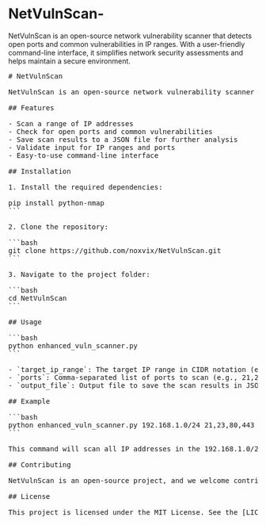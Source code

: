 # NetVulnScan-
NetVulnScan is an open-source network vulnerability scanner that detects open ports and common vulnerabilities in IP ranges. With a user-friendly command-line interface, it simplifies network security assessments and helps maintain a secure environment.
<pre>
# NetVulnScan

NetVulnScan is an open-source network vulnerability scanner designed to help you identify open ports and common vulnerabilities in your network. With an easy-to-use command-line interface, NetVulnScan simplifies the process of scanning a range of IP addresses and checking for potential security risks.

## Features

- Scan a range of IP addresses
- Check for open ports and common vulnerabilities
- Save scan results to a JSON file for further analysis
- Validate input for IP ranges and ports
- Easy-to-use command-line interface

## Installation

1. Install the required dependencies:

pip install python-nmap
```

2. Clone the repository:

```bash
git clone https://github.com/noxvix/NetVulnScan.git
```

3. Navigate to the project folder:

```bash
cd NetVulnScan
```

## Usage

```bash
python enhanced_vuln_scanner.py <target_ip_range> <ports> <output_file>
```

- `target_ip_range`: The target IP range in CIDR notation (e.g., 192.168.1.0/24)
- `ports`: Comma-separated list of ports to scan (e.g., 21,23,80,443)
- `output_file`: Output file to save the scan results in JSON format (e.g., scan_results.json)

## Example

```bash
python enhanced_vuln_scanner.py 192.168.1.0/24 21,23,80,443 scan_results.json
```

This command will scan all IP addresses in the 192.168.1.0/24 subnet for open ports 21, 23, 80, and 443 and save the results to a JSON file named `scan_results.json`.

## Contributing

NetVulnScan is an open-source project, and we welcome contributions from the community. If you have suggestions, bug reports, or feature requests, please open an issue or submit a pull request.

## License

This project is licensed under the MIT License. See the [LICENSE](LICENSE) file for details.
</pre>
